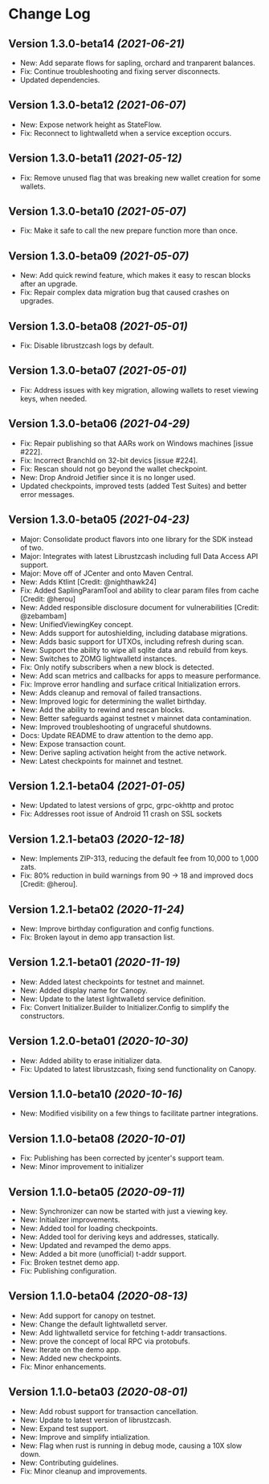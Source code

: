 Change Log
==========

Version 1.3.0-beta14 *(2021-06-21)*
------------------------------------
- New: Add separate flows for sapling, orchard and tranparent balances.
- Fix: Continue troubleshooting and fixing server disconnects.
- Updated dependencies.

Version 1.3.0-beta12 *(2021-06-07)*
------------------------------------
- New: Expose network height as StateFlow.
- Fix: Reconnect to lightwalletd when a service exception occurs.

Version 1.3.0-beta11 *(2021-05-12)*
------------------------------------
- Fix: Remove unused flag that was breaking new wallet creation for some wallets.

Version 1.3.0-beta10 *(2021-05-07)*
------------------------------------
- Fix: Make it safe to call the new prepare function more than once.

Version 1.3.0-beta09 *(2021-05-07)*
------------------------------------
- New: Add quick rewind feature, which makes it easy to rescan blocks after an upgrade.
- Fix: Repair complex data migration bug that caused crashes on upgrades.

Version 1.3.0-beta08 *(2021-05-01)*
------------------------------------
- Fix: Disable librustzcash logs by default.

Version 1.3.0-beta07 *(2021-05-01)*
------------------------------------
- Fix: Address issues with key migration, allowing wallets to reset viewing keys, when needed.

Version 1.3.0-beta06 *(2021-04-29)*
------------------------------------
- Fix: Repair publishing so that AARs work on Windows machines [issue #222].
- Fix: Incorrect BranchId on 32-bit devics [issue #224].
- Fix: Rescan should not go beyond the wallet checkpoint.
- New: Drop Android Jetifier since it is no longer used.
- Updated checkpoints, improved tests (added Test Suites) and better error messages.

Version 1.3.0-beta05 *(2021-04-23)*
------------------------------------
- Major: Consolidate product flavors into one library for the SDK instead of two.
- Major: Integrates with latest Librustzcash including full Data Access API support.
- Major: Move off of JCenter and onto Maven Central.
- New: Adds Ktlint [Credit: @nighthawk24]
- Fix: Added SaplingParamTool and ability to clear param files from cache [Credit: @herou]
- New: Added responsible disclosure document for vulnerabilities [Credit: @zebambam]
- New: UnifiedViewingKey concept.
- New: Adds support for autoshielding, including database migrations.
- New: Adds basic support for UTXOs, including refresh during scan.
- New: Support the ability to wipe all sqlite data and rebuild from keys.
- New: Switches to ZOMG lightwalletd instances.
- Fix: Only notify subscribers when a new block is detected.
- New: Add scan metrics and callbacks for apps to measure performance.
- Fix: Improve error handling and surface critical Initialization errors.
- New: Adds cleanup and removal of failed transactions.
- New: Improved logic for determining the wallet birthday.
- New: Add the ability to rewind and rescan blocks.
- New: Better safeguards against testnet v mainnet data contamination.
- New: Improved troubleshooting of ungraceful shutdowns.
- Docs: Update README to draw attention to the demo app.
- New: Expose transaction count.
- New: Derive sapling activation height from the active network.
- New: Latest checkpoints for mainnet and testnet.

Version 1.2.1-beta04 *(2021-01-05)*
------------------------------------
- New: Updated to latest versions of grpc, grpc-okhttp and protoc
- Fix: Addresses root issue of Android 11 crash on SSL sockets

Version 1.2.1-beta03 *(2020-12-18)*
------------------------------------
- New: Implements ZIP-313, reducing the default fee from 10,000 to 1,000 zats.
- Fix: 80% reduction in build warnings from 90 -> 18 and improved docs [Credit: @herou].

Version 1.2.1-beta02 *(2020-11-24)*
------------------------------------
- New: Improve birthday configuration and config functions.
- Fix: Broken layout in demo app transaction list.

Version 1.2.1-beta01 *(2020-11-19)*
------------------------------------
- New: Added latest checkpoints for testnet and mainnet.
- New: Added display name for Canopy.
- New: Update to the latest lightwalletd service definition.
- Fix: Convert Initializer.Builder to Initializer.Config to simplify the constructors.

Version 1.2.0-beta01 *(2020-10-30)*
------------------------------------
- New: Added ability to erase initializer data.
- Fix: Updated to latest librustzcash, fixing send functionality on Canopy.

Version 1.1.0-beta10 *(2020-10-16)*
------------------------------------
- New: Modified visibility on a few things to facilitate partner integrations.

Version 1.1.0-beta08 *(2020-10-01)*
------------------------------------
- Fix: Publishing has been corrected by jcenter's support team.
- New: Minor improvement to initializer

Version 1.1.0-beta05 *(2020-09-11)*
------------------------------------
- New: Synchronizer can now be started with just a viewing key.
- New: Initializer improvements.
- New: Added tool for loading checkpoints.
- New: Added tool for deriving keys and addresses, statically.
- New: Updated and revamped the demo apps.
- New: Added a bit more (unofficial) t-addr support.
- Fix: Broken testnet demo app.
- Fix: Publishing configuration.

Version 1.1.0-beta04 *(2020-08-13)*
------------------------------------
- New: Add support for canopy on testnet.
- New: Change the default lightwalletd server.
- New: Add lightwalletd service for fetching t-addr transactions.
- New: prove the concept of local RPC via protobufs.
- New: Iterate on the demo app.
- New: Added new checkpoints.
- Fix: Minor enhancements.

Version 1.1.0-beta03 *(2020-08-01)*
------------------------------------
- New: Add robust support for transaction cancellation.
- New: Update to latest version of librustzcash.
- New: Expand test support.
- New: Improve and simplify intialization.
- New: Flag when rust is running in debug mode, causing a 10X slow down.
- New: Contributing guidelines.
- Fix: Minor cleanup and improvements.
